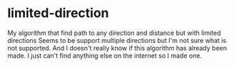 # limited-direction

My algorithm that find path to any direction and distance but with limited directions
Seems to be support multiple directions but I'm not sure what is not supported.
And I doesn't really know if this algorithm has already been made.
I just can't find anything else on the internet so I made one.
